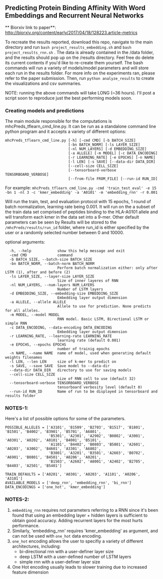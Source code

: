 ## Predicting Protein Binding Affinity With Word Embeddings and Recurrent Neural Networks

** Biorxiv link to paper**: http://biorxiv.org/content/early/2017/04/18/128223.article-metrics

To recreate the results reported, download this repo, navigate to the main directory and run `bash project_results_embedding.sh` and `bash project_results_rnn.sh` . The data is already contained in the /data folder, and the results should pop up on the /results directory. Feel free do delete its current contents if you'd like to re-create them yourself.
The bash commands will run a variety of models/model parameters and will store each run in the results folder. For more info on the experiments ran, please refer to the paper submission. Then, run `python analyze_results` to create the visualizations and csv summaries.

NOTE: running the above commands will take LONG (~36 hours). I'll post a script soon to reproduce just the best performing models soon.  


### Creating models and predictions

The main module responsible for the computations is mhcPreds_tflearn_cmd_line.py. It can be run as a standalone command line python program and it accepts a variety of different options:

    mhcPreds_tflearn_cmd_line.py [-h] [-cmd CMD] [-b BATCH_SIZE]
                                 [-bn BATCH_NORM] [-ls LAYER_SIZE]
                                 [-nl NUM_LAYERS] [-d EMBEDDING_SIZE]
                                 [-a ALLELE] [-m MODEL] [-c DATA_ENCODING]
                                 [-r LEARNING_RATE] [-e EPOCHS] [-n NAME]
                                 [-l LEN] [-s SAVE] [--data-dir DATA_DIR]
                                 [--cell-size CELL_SIZE]
                                 [--tensorboard-verbose TENSORBOARD_VERBOSE]
                                 [--from-file FROM_FILE] [--run-id RUN_ID]


For example: `mhcPreds_tflearn_cmd_line.py -cmd 'train_test_eval' -e 15 -bn 1 -nl 3 -c 'kmer_embedding' -a 'A0101' -m 'embedding_rnn' -r 0.001`

Will run the train, test, and evaluation protocol with 15 epochs, 1 round of batch normalization, learning rate being 0.001. It will run on the a subset of the train data set comprised of peptides binding to the HLA-A0101 allele and will transform each kmer in the data set into a 9-mer. Other default parameters can be seen by
Results will be stored to the `/mhcPreds/results/run_id` folder, where run_id is either specified by the user or a randomly selected number between 0 and 10000.


optional arguments:

      -h, --help            show this help message and exit
      -cmd CMD              command
      -b BATCH_SIZE, --batch-size BATCH_SIZE
      -bn BATCH_NORM, --batch-norm BATCH_NORM
                            Perform batch normalization either: only after LSTM (1), after and before (2)
      -ls LAYER_SIZE, --layer-size LAYER_SIZE
                            Size of inner layeres of RNN
      -nl NUM_LAYERS, --num-layers NUM_LAYERS
                            Number of LSTM layers
      -d EMBEDDING_SIZE, --embedding-size EMBEDDING_SIZE
                            Embedding layer output dimension
      -a ALLELE, --allele ALLELE
                            Allele to use for prediction. None predicts for all alleles.
      -m MODEL, --model MODEL
                            RNN model. Basic LSTM, Birectional LSTM or simple RNN
      -c DATA_ENCODING, --data-encoding DATA_ENCODING
                            Embedding layer output dimension
      -r LEARNING_RATE, --learning-rate LEARNING_RATE
                            learning rate (default 0.001)
      -e EPOCHS, --epochs EPOCHS
                            number of trainig epochs
      -n NAME, --name NAME  name of model, used when generating default weights filenames
      -l LEN, --len LEN     size of k-mer to predict on
      -s SAVE, --save SAVE  Save model to --data-dir
      --data-dir DATA_DIR   directory to use for saving models
      --cell-size CELL_SIZE
                            size of RNN cell to use (default 32)
      --tensorboard-verbose TENSORBOARD_VERBOSE
                            tensorboard verbosity level (default 0)
      --run-id RUN_ID       Name of run to be displayed in tensorboard and results folder

### NOTES-1:

Here's a list of possible options for some of the parameters.
        
    POSSIBLE_ALLELES = ['A3101', 'B1509', 'B2703', 'B1517', 'B1801', 'B1501', 'B4002', 'B3901', 'B5701', 'A6801',
                        'B5301', 'A2301', 'A2902', 'B0802', 'A3001', 'A0301', 'A0202', 'A0101', 'B4001', 'B5101',
                        'A1101', 'B4402', 'B0803', 'B5801', 'A2601', 'A0203', 'A3002', 'B4601', 'A3301', 'A6802',
                        'B3801', 'A3201', 'B3501', 'A2603', 'B0702', 'A6901', 'B0801', 'B4501', 'A0206', 'A0201',
                        'B1503', 'A2602', 'A8001', 'A2402', 'B2705', 'B4403', 'A2501', 'B5401']
    
    TRAIN_DEFAULTS = ['A0201', 'A0301', 'A0203', 'A1101', 'A0206', 'A3101']
    AVAILABLE_MODELS = ['deep_rnn', 'embedding_rnn', 'bi_rnn']
    DATA_ENCODINGS = ['one_hot', 'kmer_embedding']

### NOTES-2:

1. `embedding_rnn` requires not parameters referring to a RNN since it's been found that using an embedding layer + hidden layers is sufficient to obtain good accuracy. Adding recurrent layers for the most hurts performance. 
2. Similarly, 'embedding_rnn' requires 'kmer_embedding' as argument, and can not be used with `one_hot` data encoding. 
3. `one_hot` encoding allows the user to specifiy a variety of different architectures, including:
    - bi-directional rnn with a user-definer layer size
    - deep LSTM with a user-defined number of LSTM layers
    - simple rnn with a user-definer layer size
4. One Hot encoding usually leads to slower training due to increased feature dimension







